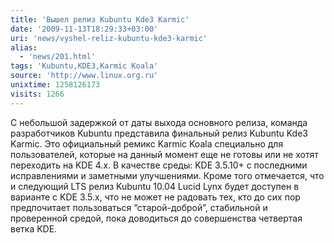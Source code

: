 ```yaml
---
title: 'Вышел релиз Kubuntu Kde3 Karmic'
date: '2009-11-13T18:29:33+03:00'
uri: 'news/vyshel-reliz-kubuntu-kde3-karmic'
alias: 
  - 'news/201.html'
tags: 'Kubuntu,KDE3,Karmic Koala'
source: 'http://www.linux.org.ru'
unixtime: 1258126173
visits: 1266
---
```

С небольшой задержкой от даты выхода основного релиза, команда разработчиков Kubuntu представила финальный релиз Kubuntu Kde3 Karmic. Это официальный ремикс Karmic Koala специально для пользователей, которые на данный момент еще не готовы или не хотят переходить на KDE 4.x. В качестве среды: KDE 3.5.10+  с последними исправлениями и заметными улучшениями. Кроме того отмечается, что и следующий LTS релиз Kubuntu 10.04 Lucid Lynx будет доступен в варианте с KDE 3.5.x, что не может не радовать тех, кто до сих пор предпочитает пользоваться “старой-доброй”, стабильной и проверенной средой, пока доводиться до совершенства четвертая ветка KDE.
